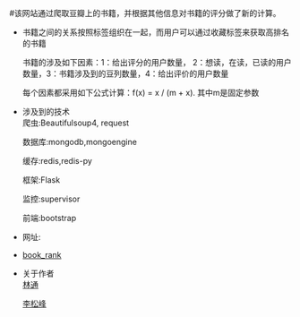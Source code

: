 #该网站通过爬取豆瓣上的书籍，并根据其他信息对书籍的评分做了新的计算。

*   书籍之间的关系按照标签组织在一起，而用户可以通过收藏标签来获取高排名的书籍<br>

    书籍的涉及如下因素：1：给出评分的用户数量， 2：想读，在读，已读的用户数量，3：书籍涉及到的豆列数量，4：给出评价的用户数量<br>

    每个因素都采用如下公式计算：f(x) = x / (m + x). 其中m是固定参数<br>

*   涉及到的技术<br>
    爬虫:Beautifulsoup4, request<br>

    数据库:mongodb,mongoengine<br>

    缓存:redis,redis-py<br>

    框架:Flask<br>

    监控:supervisor<br>

    前端:bootstrap<br>
*   网址:<br>
*   [book_rank](http://bookrank.cn)
*   关于作者<br>
    [林通](https://www.github.com/hellolintong)<br>

    [李松峰](https://github.com/lisongfeng9213)<br>
